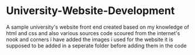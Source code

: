 # University-Website-Development
A sample university's website front end created based on my knowledge of html and css and also various sources code scoured from the internet's nook and corners
i have added the images i used for the website
it is supposed to be added in a seperate folder before adding them in the code
